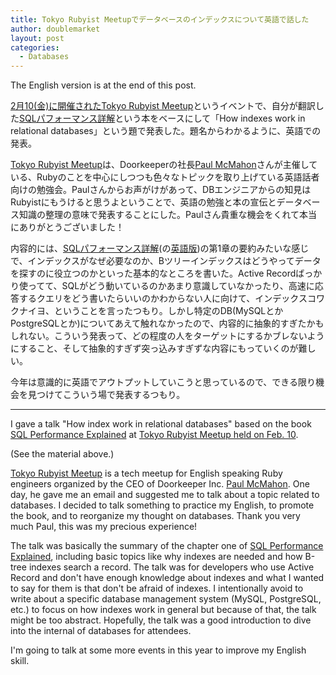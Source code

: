 ```yaml
---
title: Tokyo Rubyist Meetupでデータベースのインデックスについて英語で話した
author: doublemarket
layout: post
categories:
  - Databases
---
```


The English version is at the end of this post.

[2月10(金)に開催されたTokyo Rubyist Meetup](https://trbmeetup.doorkeeper.jp/events/56308)というイベントで、自分が翻訳した[SQLパフォーマンス詳解](http://sql-performance-explained.jp/)という本をベースにして「How indexes work in relational databases」という題で発表した。題名からわかるように、英語での発表。

<script async class="speakerdeck-embed" data-id="a54c372ef22749ff9af1d235dcaa7fe8" data-ratio="1.77777777777778" src="//speakerdeck.com/assets/embed.js"></script>

[Tokyo Rubyist Meetup](https://trbmeetup.doorkeeper.jp/)は、Doorkeeperの社長[Paul McMahon](https://www.doorkeeper.jp/team/paul)さんが主催している、Rubyのことを中心にしつつも色々なトピックを取り上げている英語話者向けの勉強会。Paulさんからお声がけがあって、DBエンジニアからの知見はRubyistにもうけると思うよということで、英語の勉強と本の宣伝とデータベース知識の整理の意味で発表することにした。Paulさん貴重な機会をくれて本当にありがとうございました！

内容的には、[SQLパフォーマンス詳解](http://sql-performance-explained.jp/)(の[英語版](http://sql-performance-explained.com/))の第1章の要約みたいな感じで、インデックスがなぜ必要なのか、Bツリーインデックスはどうやってデータを探すのに役立つのかといった基本的なところを書いた。Active Recordばっかり使ってて、SQLがどう動いているのかあまり意識していなかったり、高速に応答するクエリをどう書いたらいいのかわからない人に向けて、インデックスコワクナイヨ、ということを言ったつもり。しかし特定のDB(MySQLとかPostgreSQLとか)についてあえて触れなかったので、内容的に抽象的すぎたかもしれない。こういう発表って、どの程度の人をターゲットにするかブレないようにすること、そして抽象的すぎず突っ込みすぎずな内容にもっていくのが難しい。

今年は意識的に英語でアウトプットしていこうと思っているので、できる限り機会を見つけてこういう場で発表するつもり。

---

I gave a talk "How index work in relational databases" based on the book [SQL Performance Explained](http://sql-performance-explained.jp/) at [Tokyo Rubyist Meetup held on Feb. 10](https://trbmeetup.doorkeeper.jp/events/56308).

(See the material above.)

[Tokyo Rubyist Meetup](https://trbmeetup.doorkeeper.jp/) is a tech meetup for English speaking Ruby engineers organized by the CEO of Doorkeeper Inc. [Paul McMahon](https://www.doorkeeper.jp/team/paul). One day, he gave me an email and suggested me to talk about a topic related to databases. I decided to talk something to practice my English, to promote the book, and to reorganize my thought on databases. Thank you very much Paul, this was my precious experience!

The talk was basically the summary of the chapter one of [SQL Performance Explained](http://sql-performance-explained.com/), including basic topics like why indexes are needed and how B-tree indexes search a record. The talk was for developers who use Active Record and don't have enough knowledge about indexes and what I wanted to say for them is that don't be afraid of indexes. I intentionally avoid to write about a specific database management system (MySQL, PostgreSQL, etc.) to focus on how indexes work in general but because of that, the talk might be too abstract. Hopefully, the talk was a good introduction to dive into the internal of databases for attendees.

I'm going to talk at some more events in this year to improve my English skill.
